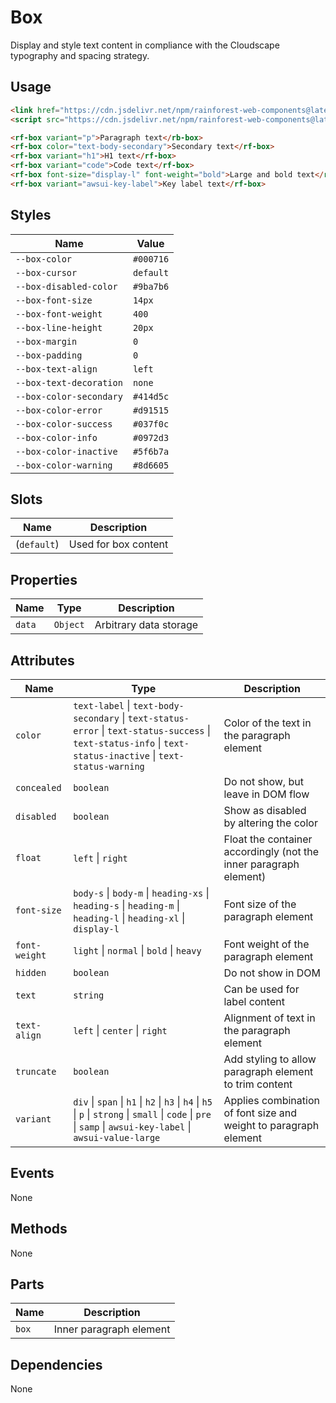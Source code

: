 # Box

Display and style text content in compliance with the Cloudscape typography and spacing strategy.

## Usage

``` html
<link href="https://cdn.jsdelivr.net/npm/rainforest-web-components@latest/rainforest.css" rel="stylesheet">
<script src="https://cdn.jsdelivr.net/npm/rainforest-web-components@latest/controls/box.js" type="module"></script>
```

``` html
<rf-box variant="p">Paragraph text</rb-box>
<rf-box color="text-body-secondary">Secondary text</rf-box>
<rf-box variant="h1">H1 text</rf-box>
<rf-box variant="code">Code text</rf-box>
<rf-box font-size="display-l" font-weight="bold">Large and bold text</rf-box>
<rf-box variant="awsui-key-label">Key label text</rf-box>
```

## Styles

| Name | Value |
| --- | --- |
| `--box-color` | `#000716` |
| `--box-cursor` | `default` |
| `--box-disabled-color` | `#9ba7b6` |
| `--box-font-size` | `14px` |
| `--box-font-weight` | `400` |
| `--box-line-height` | `20px` |
| `--box-margin` | `0` |
| `--box-padding` | `0` |
| `--box-text-align` | `left` |
| `--box-text-decoration` | `none` |
| `--box-color-secondary` | `#414d5c` |
| `--box-color-error` | `#d91515` |
| `--box-color-success` | `#037f0c` |
| `--box-color-info` | `#0972d3` |
| `--box-color-inactive` | `#5f6b7a` |
| `--box-color-warning` | `#8d6605` |

## Slots

| Name | Description |
| --- | --- |
| (`default`) | Used for box content |

## Properties

| Name | Type | Description |
| --- | --- | --- |
| `data` | `Object` | Arbitrary data storage |

## Attributes

| Name | Type | Description |
| --- | --- | --- |
| `color` | `text-label` \| `text-body-secondary` \| `text-status-error` \| `text-status-success` \| `text-status-info` \| `text-status-inactive` \| `text-status-warning` | Color of the text in the paragraph element |
| `concealed` | `boolean` | Do not show, but leave in DOM flow|      
| `disabled` | `boolean` | Show as disabled by altering the color |
| `float` | `left` \| `right` | Float the container accordingly (not the inner paragraph element) |      
| `font-size` | `body-s` \| `body-m` \| `heading-xs` \| `heading-s` \| `heading-m` \| `heading-l` \| `heading-xl` \| `display-l` | Font size of the paragraph element |
| `font-weight` | `light` \| `normal` \| `bold` \| `heavy` | Font weight of the paragraph element |
| `hidden` | `boolean` | Do not show in DOM |      
| `text` | `string` | Can be used for label content |
| `text-align` | `left` \| `center` \| `right` | Alignment of text in the paragraph element |
| `truncate` | `boolean` | Add styling to allow paragraph element to trim content |      
| `variant`  | `div` \| `span` \| `h1` \| `h2` \| `h3` \| `h4` \| `h5` \| `p` \| `strong` \| `small` \| `code` \| `pre` \| `samp` \| `awsui-key-label` \| `awsui-value-large` | Applies combination of font size and weight to paragraph element |

## Events

None

## Methods

None

## Parts

| Name | Description |
| --- | --- |
| `box` | Inner paragraph element |

## Dependencies

None
